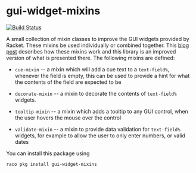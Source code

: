 gui-widget-mixins
=================

[![Build Status](https://dev.azure.com/alexharsanyi0641/gui-widget-mixins/_apis/build/status/alex-hhh.gui-widget-mixins?branchName=master)](https://dev.azure.com/alexharsanyi0641/gui-widget-mixins/_build/latest?definitionId=2&branchName=master)

A small collection of mixin classes to improve the GUI widgets provided by
Racket.  These mixins be used individually or combined together.  This [blog
post][bp] describes how these mixins work and this library is an improved
version of what is presented there. The following mixins are defined:

* `cue-mixin` -- a mixin which will add a cue text to a `text-field%`,
  whenever the field is empty, this can be used to provide a hint for what the
  contents of the field are expected to be

* `decorate-mixin` -- a mixin to decorate the contents of `text-field%`
  widgets.

* `tooltip-mixin` -- a mixin which adds a tooltip to any GUI control, when the
  user hovers the mouse over the control

* `validate-mixin` -- a mixin to provide data validation for `text-field%`
  widgets, for example to allow the user to only enter numbers, or valid
  dates

You can install this package using

```
raco pkg install gui-widget-mixins
```

[bp]: https://alex-hhh.github.io/2018/11/an-enhanced-text-field-gui-control-for-racket.html
